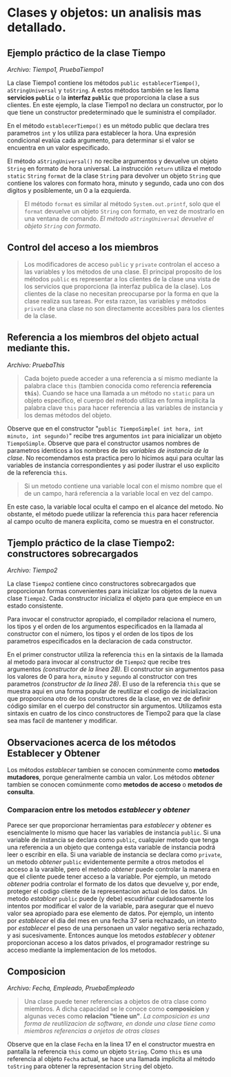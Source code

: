 # Clases y objetos: un analisis mas detallado.

## Ejemplo práctico de la clase Tiempo

*Archivo: Tiempo1, PruebaTiempo1*

La clase Tiempo1 contiene los métodos `public establecerTiempo()`, `aStringUniversal` y `toString`. A estos métodos también se les llama **servicios `public`** o la **interfaz `public`** que proporciona la clase a sus clientes. En este ejemplo, la clase Tiempo1 no declara un constructor, por lo que tiene un constructor predeterminado que le suministra el compilador.


En el método `establecerTiempo()` es un método public que declara tres parametros `int` y los utiliza para establecer la hora. Una expresión condicional evalúa cada argumento, para determinar si el valor se encuentra en un valor especificado.


El método `aStringUniversal()` no recibe argumentos y devuelve un objeto `String` en formato de hora universal. La instrucción `return` utiliza el metodo `static` `String` `format` de la clase `String` para devolver un objeto `String` que contiene los valores con formato hora, minuto y segundo, cada uno con dos digitos y posiblemente, un 0 a la ezquierda.

>El método `format` es similar al método `System.out.printf`, solo que el `format` devuelve un objeto `String` con formato, en vez de mostrarlo en una ventana de comando. *El método `aStringUniversal` devuelve el objeto `String` con formato*.

## Control del acceso a los miembros

> Los modificadores de acceso `public` y `private` controlan el acceso a las variables y los métodos de una clase. El principal proposito de los métodos `public` es representar a los clientes de la clase una vista de los servicios que proporciona (la interfaz publica de la clase). Los clientes de la clase no necesitan preocuparse por la forma en que la clase realiza  sus tareas. Por esta razon, las variables y métodos `private` de una clase no son directamente accesibles para los clientes de la clase.

## Referencia a los miembros del objeto actual mediante this.

*Archivo: PruebaThis*

>Cada bojeto puede acceder a una referencia a sí mismo mediante la palabra clace `this` (tambien conocida como referencia **referencia `this`**). Cuando se hace una llamada a un método no `static` para un objeto especifico, el cuerpo del método utiliza en forma implícita la palabra clave `this` para hacer referencia a las variables de instancia y los demas métodos del objeto. 

Observe  que en el constructor "`public TiempoSimple( int hora, int minuto, int segundo)`" recibe tres argumentos `int` para inicializar un objeto `TiempoSimple`. Observe que para el constructor usamos nombres de parametros identicos a los nombres de *las variables de instancia de la clase*. No recomendamos esta practica pero lo hicimos aqui para ocultar las variables de instancia correspondientes y asi poder ilustrar el uso explicito de la referencia `this`.

> Si un metodo contiene una variable local con el mismo nombre que el de un campo, hará referencia a la variable local en vez del campo.

En este caso, la variable local oculta el campo en el alcance del metodo. No obstante, el método puede utilizar la referencia `this` para hacer referencia al campo oculto de manera explicita, como se muestra en el constructor.

## Tjemplo práctico de la clase Tiempo2: constructores sobrecargados

*Archivo: Tiempo2*

La clase `Tiempo2` contiene cinco constructores sobrecargados que proporcionan formas convenientes para inicializar los objetos de la nueva clase `Tiempo2`. Cada constructor inicializa el objeto para que empiece en un estado consistente.

Para invocar el constructor apropiado, el compilador relaciona el numero, los tipos y el orden de los argumentos especificados en la llamada al constructor con el número, los tipos y el orden de los tipos de los parametros especificados en la declaracion de cada constructor.

En el primer constructor utiliza la referencia `this` en la sintaxis de la llamada al metodo para invocar al constructor de `Tiempo2` que recibe tres argumentos *(constructor de la linea 28)*. El constructor sin argumentos pasa los valores de 0 para `hora`, `minuto` y `segundo` al constructor con tres parametros *(constructor de la linea 28)*. El uso de la referencia `this` que se muestra aqui en una forma popular de reutilizar el codigo de inicializacion que proporciona otro de los constructores de la clase, en vez de definir código similar en el cuerpo del constructor sin argumentos. Utilizamos esta sintaxis en cuatro de los cinco constructores de Tiempo2 para que la clase sea mas facil de mantener y modificar. 

## Observaciones acerca de los métodos Establecer y Obtener

Los métodos *establecer* tambien se conocen comúnmente como **metodos mutadores**, porque generalmente cambia un valor. Los métodos *obtener* tambien se conocen comúnmente como **metodos de acceso** o **metodos de consulta**.

### Comparacion entre los metodos *establecer* y *obtener*

Parece ser que proporcionar herramientas para *establecer* y *obtener* es esencialmente lo mismo que hacer las variables de instancia `public`. Si una variable de instancia se declara como `public`, cualquier metodo que tenga una referencia a un objeto que contenga esta variable de instancia podrá leer o escribir en ella. Si una variable de instancia se declara como `private`, un metodo *obtener* `public` evidentemente permite a otros metodos el acceso a la varaible, pero el metodo *obtener* puede controlar la manera en que el cliente puede tener acceso a la variable. Por ejemplo, un metodo *obtener* podria controlar el formato de los datos que devuelve y, por ende, proteger el codigo cliente de la representacion actual de los datos. Un metodo *establcer* `public` puede (y debe) escudriñar cuidadosamente los intentos por modificar el valor de la variable, para asegurar que el nuevo valor sea apropiado para ese elemento de datos. Por ejemplo, un intento por *establecer* el dia del mes en una fecha 37 seria rechazado, un intento por *establecer* el peso de una personaen un valor negativo sería rechazado, y asi sucesivamente. Entonces aunque los metodos *establecer* y *obtener* proporcionan acceso a los datos privados, el programador restringe su acceso mediante la implementacion de los metodos.


## Composicion

*Archivo: Fecha, Empleado, PruebaEmpleado*

> Una clase puede tener referencias a objetos de otra clase como miembros. A dicha capacidad se le conoce como **composicion** y algunas veces como **relacion "tiene un"**. *La composicion es una forma de reutilizacion de software, en donde una clase tiene como miembros referencias a onjetos de otras clases*

Observe que en la clase `Fecha` en la linea 17 en el constructor muestra en pantalla la referencia `this` como un objeto `String`. Como `this` es una referencia al objeto `Fecha` actual, se hace una llamada implicita al método `toString` para obtener la representacion `String` del objeto.